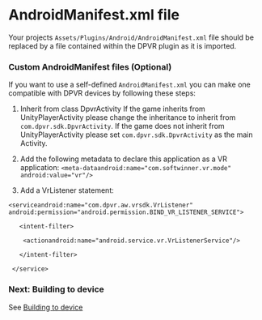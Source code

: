 # AndroidManifest.xml file

Your projects `Assets/Plugins/Android/AndroidManifest.xml` file should be replaced by a file contained within the DPVR plugin as it is imported.

### Custom AndroidManifest files (Optional)

If you want to use a self-defined `AndroidManifest.xml` you can make one compatible with DPVR devices by following these steps:

1.  Inherit from class DpvrActivity
If the game inherits from UnityPlayerActivity please change the inheritance to inherit from `com.dpvr.sdk.DpvrActivity`. If the game does not inherit from UnityPlayerActivity please set `com.dpvr.sdk.DpvrActivity` as the main Activity.

2.  Add the following metadata to declare this application as a VR application: `<meta-dataandroid:name="com.softwinner.vr.mode" android:value="vr"/>`

3.  Add a VrListener statement:

` <serviceandroid:name="com.dpvr.aw.vrsdk.VrListener" android:permission="android.permission.BIND_VR_LISTENER_SERVICE"> `
   
`   <intent-filter>`
  
`     <actionandroid:name="android.service.vr.VrListenerService"/> `
  
`   </intent-filter>`
   
` </service>`

### Next: Building to device

See [Building to device](/docs/building-to-dpvr-all-in-one.md)
